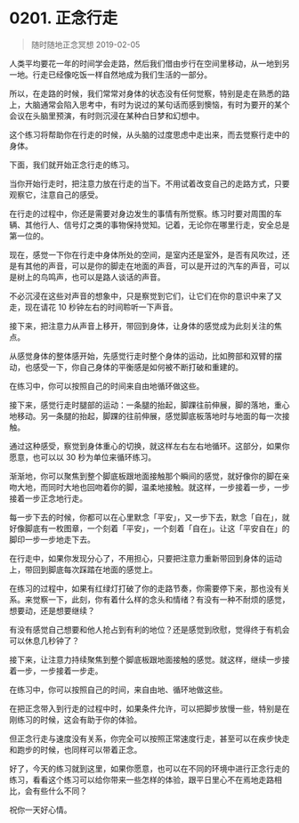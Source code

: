 # 0201. 正念行走
> 随时随地正念冥想
2019-02-05

人类平均要花一年的时间学会走路，然后我们借由步行在空间里移动，从一地到另一地。行走已经像吃饭一样自然地成为我们生活的一部分。

所以，在走路的时候，我们常常对身体的状态没有任何觉察，特别是走在熟悉的路上，大脑通常会陷入思考中，有时为说过的某句话而感到懊恼，有时为要开的某个会议在头脑里预演，有时则沉浸在某种白日梦和幻想中。

这个练习将帮助你在行走的时候，从头脑的过度思虑中走出来，而去觉察行走中的身体。

下面，我们就开始正念行走的练习。

当你开始行走时，把注意力放在行走的当下。不用试着改变自己的走路方式，只要观察它，注意自己的感受。

在行走的过程中，你还是需要对身边发生的事情有所觉察。练习时要对周围的车辆、其他行人、信号灯之类的事物保持觉知。记着，无论你在哪里行走，安全总是第一位的。

现在，感觉一下你在行走中身体所处的空间，是室内还是室外，是否有风吹过，还是有其他的声音，可以是你的脚走在地面的声音，可以是开过的汽车的声音，可以是树上的鸟鸣声，也可以是路人谈话的声音。

不必沉浸在这些对声音的想象中，只是察觉到它们，让它们在你的意识中来了又走，现在请花 10 秒钟左右的时间聆听一下声音。

接下来，把注意力从声音上移开，带回到身体，让身体的感觉成为此刻关注的焦点。

从感觉身体的整体感开始，先感觉行走时整个身体的运动，比如胯部和双臂的摆动，也感受一下，你自己身体的平衡感是如何被不断打破和重建的。

在练习中，你可以按照自己的时间来自由地循环做这些。

接下来，感觉行走时腿部的运动：一条腿的抬起，脚踝往前伸展，脚的落地，重心地移动。另一条腿的抬起，脚踝的往前伸展，感觉脚底板落地时与地面的每一次接触。

通过这种感受，察觉到身体重心的切换，就这样左右左右地循环。这部分，如果你愿意，也可以以 30 秒为单位来循环练习。

渐渐地，你可以聚焦到整个脚底板跟地面接触那个瞬间的感觉，就好像你的脚在亲吻大地，而同时大地也回吻着你的脚，温柔地接触。就这样，一步接着一步，一步接着一步正念地行走。

每一步下去的时候，你都可以在心里默念「平安」，又一步下去，默念「自在」，就好像脚底有一枚图章，一个刻着「平安」，一个刻着「自在」。让这「平安自在」的脚印一步一步地走下去。

在行走中，如果你发现分心了，不用担心，只要把注意力重新带回到身体的运动上，带回到脚底每次踩踏在地面的感觉上。

在练习的过程中，如果有红绿灯打破了你的走路节奏，你需要停下来，那也没有关系。来觉察一下，此刻，你有着什么样的念头和情绪？有没有一种不耐烦的感觉，想要动，还是想要继续？

有没有感觉自己想要和他人抢占到有利的地位？还是感觉到欣慰，觉得终于有机会可以休息几秒钟了？

接下来，让注意力持续聚焦到整个脚底板跟地面接触的感觉。就这样，继续一步接着一步，一步接着一步走。

在练习中，你可以按照自己的时间，来自由地、循环地做这些。

在把正念带入到行走的过程中时，如果条件允许，可以把脚步放慢一些，特别是在刚练习的时候，这会有助于你的体验。

但正念行走与速度没有关系，你完全可以按照正常速度行走，甚至可以在疾步快走和跑步的时候，也同样可以带着正念。

好了，今天的练习就到这里，如果你愿意，也可以在不同的环境中进行正念行走的练习，看看这个练习可以给你带来一些怎样的体验，跟平日里心不在焉地走路相比，会有些什么不同？

祝你一天好心情。